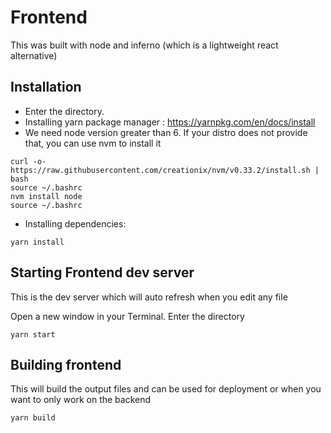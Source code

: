 # Frontend

This was built with node and inferno (which is a lightweight react alternative)

## Installation

- Enter the directory.
- Installing yarn package manager : https://yarnpkg.com/en/docs/install
- We need node version greater than 6. If your distro does not provide that, you can use nvm to install it
```
curl -o- https://raw.githubusercontent.com/creationix/nvm/v0.33.2/install.sh | bash
source ~/.bashrc
nvm install node
source ~/.bashrc
```
- Installing dependencies:
```
yarn install
```

## Starting Frontend dev server

This is the dev server which will auto refresh when you edit any file

Open a new window in your Terminal.
Enter the directory
```
yarn start
```

## Building frontend

This will build the output files and can be used for deployment or when you want to only work on the backend
```
yarn build
```
